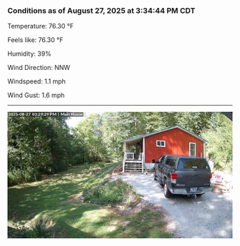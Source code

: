 ### Conditions as of August 27, 2025 at 3:34:44 PM CDT 

Temperature: 76.30 &deg;F

Feels like: 76.30 &deg;F

Humidity: 39%

Wind Direction: NNW

Windspeed: 1.1 mph

Wind Gust: 1.6 mph

---

<img src="./images/latest.jpeg"/>

